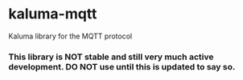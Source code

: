 # kaluma-mqtt
 Kaluma library for the MQTT protocol


### This library is NOT stable and still very much active development. DO NOT use until this is updated to say so.
